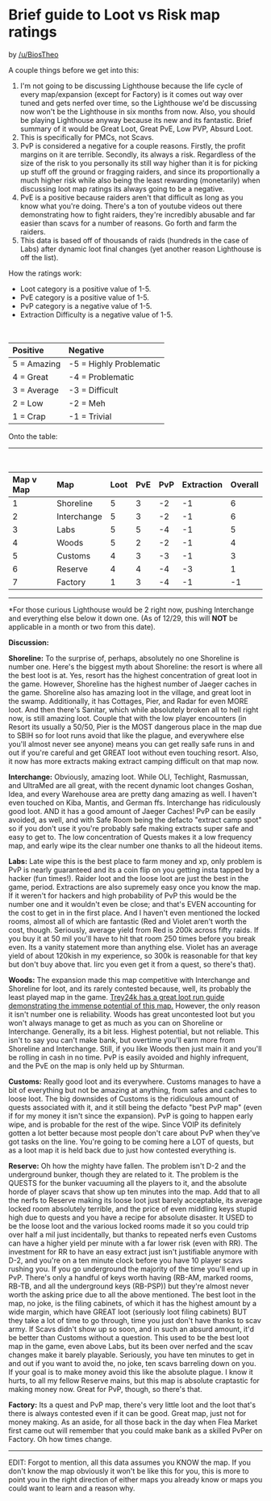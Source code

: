 # Brief guide to Loot vs Risk map ratings

by [/u/BiosTheo](https://www.reddit.com/user/BiosTheo/)

A couple things before we get into this:

1. I'm not going to be discussing Lighthouse because the life cycle of every map/expansion (except for Factory) is it comes out way over tuned and gets nerfed over time, so the Lighthouse we'd be discussing now won't be the Lighthouse in six months from now. Also, you should be playing Lighthouse anyway because its new and its fantastic. Brief summary of it would be Great Loot, Great PvE, Low PVP, Absurd Loot.
2. This is specifically for PMCs, not Scavs.
3. PvP is considered a negative for a couple reasons. Firstly, the profit margins on it are terrible. Secondly, its always a risk. Regardless of the size of the risk to you personally its still way higher than it is for picking up stuff off the ground or fragging raiders, and since its proportionally a much higher risk while also being the least rewarding (monetarily) when discussing loot map ratings its always going to be a negative.
4. PvE is a positive because raiders aren't that difficult as long as you know what you're doing. There's a ton of youtube videos out there demonstrating how to fight raiders, they're incredibly abusable and far easier than scavs for a number of reasons. Go forth and farm the raiders.
5. This data is based off of thousands of raids (hundreds in the case of Labs) after dynamic loot final changes (yet another reason Lighthouse is off the list).

How the ratings work:

* Loot category is a positive value of 1-5.
* PvE category is a positive value of 1-5.
* PvP category is a negative value of 1-5.
* Extraction Difficulty is a negative value of 1-5.

&#x200B;

|Positive|Negative|
|:-|:-|
|5 = Amazing|-5 = Highly Problematic|
|4 = Great|-4 = Problematic|
|3 = Average|-3 = Difficult|
|2 = Low|-2 = Meh|
|1 = Crap|-1 = Trivial|

Onto the table:

____________________________________________________________________________________________________________

&#x200B;

|Map v Map|Map|Loot|PvE|PvP|Extraction|Overall|
|:-|:-|:-|:-|:-|:-|:-|
|1|Shoreline|5|3|-2|-1|6|
|2|Interchange|5|3|-2|-1|6|
|3|Labs|5|5|-4|-1|5|
|4|Woods|5|2|-2|-1|4|
|5|Customs|4|3|-3|-1|3|
|6|Reserve|4|4|-4|-3|1|
|7|Factory|1|3|-4|-1|-1|

____________________________________________________________________________________________________________

*For those curious Lighthouse would be 2 right now, pushing Interchange and everything else below it down one. (As of 12/29, this will **NOT** be applicable in a month or two from this date).

**Discussion:**

**Shoreline:** To the surprise of, perhaps, absolutely no one Shoreline is number one. Here's the biggest myth about Shoreline: the resort is where all the best loot is at. Yes, resort has the highest concentration of great loot in the game. However, Shoreline has the highest number of Jaeger caches in the game. Shoreline also has amazing loot in the village, and great loot in the swamp. Additionally, it has Cottages, Pier, and Radar for even MORE loot. And then there's Sanitar, which while absolutely broken all to hell right now, is still amazing loot. Couple that with the low player encounters (in Resort its usually a 50/50, Pier is the MOST dangerous place in the map due to SBIH so for loot runs avoid that like the plague, and everywhere else you'll almost never see anyone) means you can get really safe runs in and out if you're careful and get GREAT loot without even touching resort. Also, it now has more extracts making extract camping difficult on that map now.

**Interchange:** Obviously, amazing loot. While OLI, Techlight, Rasmussan, and UltraMed are all great, with the recent dynamic loot changes Goshan, Idea, and every Warehouse area are pretty dang amazing as well. I haven't even touched on Kiba, Mantis, and German ffs. Interchange has ridiculously good loot. AND it has a good amount of Jaeger Caches! PvP can be easily avoided, as well, and with Safe Room being the defacto "extract camp spot" so if you don't use it you're probably safe making extracts super safe and easy to get to. The low concentration of Quests makes it a low frequency map, and early wipe its the clear number one thanks to all the hideout items.

**Labs:** Late wipe this is the best place to farm money and xp, only problem is PvP is nearly guaranteed and its a coin flip on you getting insta tapped by a hacker (fun times!). Raider loot and the loose loot are just the best in the game, period. Extractions are also supremely easy once you know the map. If it weren't for hackers and high probability of PvP this would be the number one and it wouldn't even be close; and that's EVEN accounting for the cost to get in in the first place. And I haven't even mentioned the locked rooms, almost all of which are fantastic (Red and Violet aren't worth the cost, though. Seriously, average yield from Red is 200k across fifty raids. If you buy it at 50 mil you'll have to hit that room 250 times before you break even. Its a vanity statement more than anything else. Violet has an average yield of about 120kish in my experience, so 300k is reasonable for that key but don't buy above that. Iirc you even get it from a quest, so there's that).

**Woods:** The expansion made this map competitive with Interchange and Shoreline for loot, and its rarely contested because, well, its probably the least played map in the game. [Trey24k has a great loot run guide demonstrating the immense potential of this map.](https://www.youtube.com/watch?v=VZkIK5TaiQc&t=68s) However, the only reason it isn't number one is reliability. Woods has great uncontested loot but you won't always manage to get as much as you can on Shoreline or Interchange. Generally, its a bit less. Highest potential, but not reliable. This isn't to say you can't make bank, but overtime you'll earn more from Shoreline and Interchange. Still, if you like Woods then just main it and you'll be rolling in cash in no time. PvP is easily avoided and highly infrequent, and the PvE on the map is only held up by Shturman.

**Customs:** Really good loot and its everywhere. Customs manages to have a bit of everything but not be amazing at anything, from safes and caches to loose loot. The big downsides of Customs is the ridiculous amount of quests associated with it, and it still being the defacto "best PvP map" (even if for my money it isn't since the expansion). PvP is going to happen early wipe, and is probable for the rest of the wipe. Since VOIP its definitely gotten a lot better because most people don't care about PvP when they've got tasks on the line. You're going to be coming here a LOT of quests, but as a loot map it is held back due to just how contested everything is.

**Reserve:** Oh how the mighty have fallen. The problem isn't D-2 and the underground bunker, though they are related to it. The problem is the QUESTS for the bunker vacuuming all the players to it, and the absolute horde of player scavs that show up ten minutes into the map. Add that to all the nerfs to Reserve making its loose loot just barely acceptable, its average locked room absolutely terrible, and the price of even middling keys stupid high due to quests and you have a recipe for absolute disaster. It USED to be the loose loot and the various locked rooms made it so you could trip over half a mil just incidentally, but thanks to repeated nerfs even Customs can have a higher yield per minute with a far lower risk (even with RR). The investment for RR to have an easy extract just isn't justifiable anymore with D-2, and you're on a ten minute clock before you have 10 player scavs rushing you. If you go underground the majority of the time you'll end up in PvP. There's only a handful of keys worth having (RB-AM, marked rooms, RB-TB, and all the underground keys (RB-PSP)) but they're almost never worth the asking price due to all the above mentioned. The best loot in the map, no joke, is the filing cabinets, of which it has the highest amount by a wide margin, which have GREAT loot (seriously loot filing cabinets) BUT they take a lot of time to go through, time you just don't have thanks to scav army. If Scavs didn't show up so soon, and in such an absurd amount, it'd be better than Customs without a question. This used to be the best loot map in the game, even above Labs, but its been over nerfed and the scav changes make it barely playable. Seriously, you have ten minutes to get in and out if you want to avoid the, no joke, ten scavs barreling down on you. If your goal is to make money avoid this like the absolute plague. I know it hurts, to all my fellow Reserve mains, but this map is absolute craptastic for making money now. Great for PvP, though, so there's that.

**Factory:** Its a quest and PvP map, there's very little loot and the loot that's there is always contested even if it can be good. Great map, just not for money making. As an aside, for all those back in the day when Flea Market first came out will remember that you could make bank as a skilled PvPer on Factory. Oh how times change.
________________________________________________________________________________________________________
EDIT: Forgot to mention, all this data assumes you KNOW the map. If you don't know the map obviously it won't be like this for you, this is more to point you in the right direction of either maps you already know or maps you could want to learn and a reason why.
